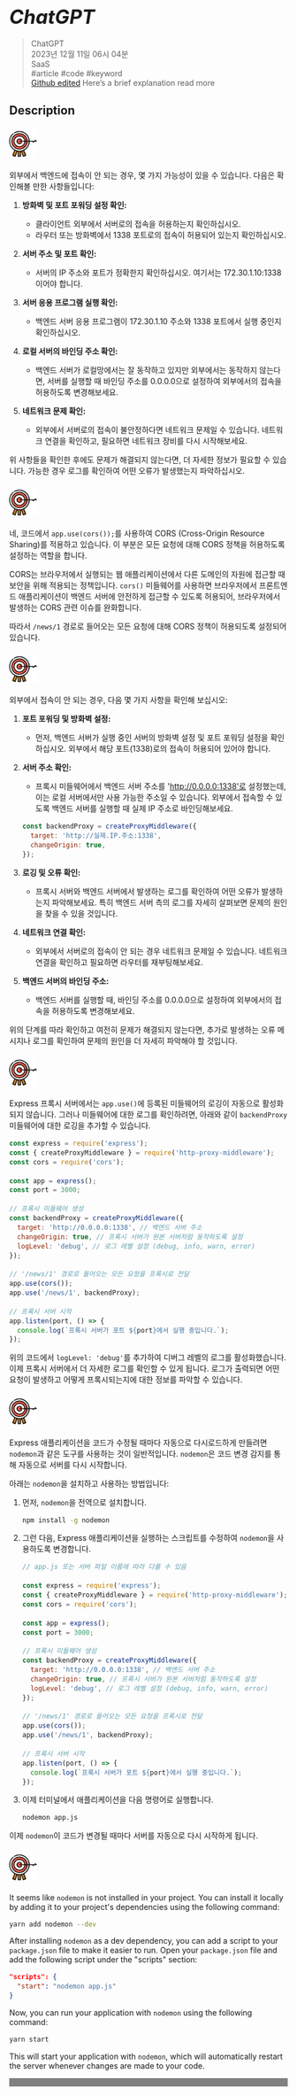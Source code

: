 # **<span style="font-size: 35px; font-style: italic;">ChatGPT</span>**

>ChatGPT  
2023년 12월 11일 06시 04분  
SaaS  
#article #code #keyword  
[Github edited](https://github.com/d10000usd/WebDocuments/tree/main/public/md/Gpt "깃허브")
Here’s a brief explanation read more
## Description  

<body class="body-full"><div class="c-custom-card"> <div class="spacing mb-2">  



###  <img src="https://raw.githubusercontent.com/d10000usd/WebDocuments/main/public/icon/Team/40-goal.svg" width="50" height="50" />   

  외부에서 백엔드에 접속이 안 되는 경우, 몇 가지 가능성이 있을 수 있습니다. 다음은 확인해볼 만한 사항들입니다:

1. **방화벽 및 포트 포워딩 설정 확인:**
   - 클라이언트 외부에서 서버로의 접속을 허용하는지 확인하십시오.
   - 라우터 또는 방화벽에서 1338 포트로의 접속이 허용되어 있는지 확인하십시오.

2. **서버 주소 및 포트 확인:**
   - 서버의 IP 주소와 포트가 정확한지 확인하십시오. 여기서는 172.30.1.10:1338이어야 합니다.

3. **서버 응용 프로그램 실행 확인:**
   - 백엔드 서버 응용 프로그램이 172.30.1.10 주소와 1338 포트에서 실행 중인지 확인하십시오.

4. **로컬 서버의 바인딩 주소 확인:**
   - 백엔드 서버가 로컬망에서는 잘 동작하고 있지만 외부에서는 동작하지 않는다면, 서버를 실행할 때 바인딩 주소를 0.0.0.0으로 설정하여 외부에서의 접속을 허용하도록 변경해보세요.

5. **네트워크 문제 확인:**
   - 외부에서 서버로의 접속이 불안정하다면 네트워크 문제일 수 있습니다. 네트워크 연결을 확인하고, 필요하면 네트워크 장비를 다시 시작해보세요.

위 사항들을 확인한 후에도 문제가 해결되지 않는다면, 더 자세한 정보가 필요할 수 있습니다. 가능한 경우 로그를 확인하여 어떤 오류가 발생했는지 파악하십시오.


  </div></div></div>

  <body class="body-full"><div class="c-custom-card"> <div class="spacing mb-2">  



###  <img src="https://raw.githubusercontent.com/d10000usd/WebDocuments/main/public/icon/Team/40-goal.svg" width="50" height="50" />   

  네, 코드에서 `app.use(cors());`를 사용하여 CORS (Cross-Origin Resource Sharing)를 적용하고 있습니다. 이 부분은 모든 요청에 대해 CORS 정책을 허용하도록 설정하는 역할을 합니다.

CORS는 브라우저에서 실행되는 웹 애플리케이션에서 다른 도메인의 자원에 접근할 때 보안을 위해 적용되는 정책입니다. `cors()` 미들웨어를 사용하면 브라우저에서 프론트엔드 애플리케이션이 백엔드 서버에 안전하게 접근할 수 있도록 허용되어, 브라우저에서 발생하는 CORS 관련 이슈를 완화합니다.

따라서 `/news/1` 경로로 들어오는 모든 요청에 대해 CORS 정책이 허용되도록 설정되어 있습니다.


  </div></div></div>

  <body class="body-full"><div class="c-custom-card"> <div class="spacing mb-2">  



###  <img src="https://raw.githubusercontent.com/d10000usd/WebDocuments/main/public/icon/Team/40-goal.svg" width="50" height="50" />   

  외부에서 접속이 안 되는 경우, 다음 몇 가지 사항을 확인해 보십시오:

1. **포트 포워딩 및 방화벽 설정:**
   - 먼저, 백엔드 서버가 실행 중인 서버의 방화벽 설정 및 포트 포워딩 설정을 확인하십시오. 외부에서 해당 포트(1338)로의 접속이 허용되어 있어야 합니다.

2. **서버 주소 확인:**
   - 프록시 미들웨어에서 백엔드 서버 주소를 'http://0.0.0.0:1338'로 설정했는데, 이는 로컬 서버에서만 사용 가능한 주소일 수 있습니다. 외부에서 접속할 수 있도록 백엔드 서버를 실행할 때 실제 IP 주소로 바인딩해보세요.

   ```javascript
   const backendProxy = createProxyMiddleware({
     target: 'http://실제.IP.주소:1338',
     changeOrigin: true,
   });
   ```

3. **로깅 및 오류 확인:**
   - 프록시 서버와 백엔드 서버에서 발생하는 로그를 확인하여 어떤 오류가 발생하는지 파악해보세요. 특히 백엔드 서버 측의 로그를 자세히 살펴보면 문제의 원인을 찾을 수 있을 것입니다.

4. **네트워크 연결 확인:**
   - 외부에서 서버로의 접속이 안 되는 경우 네트워크 문제일 수 있습니다. 네트워크 연결을 확인하고 필요하면 라우터를 재부팅해보세요.

5. **백엔드 서버의 바인딩 주소:**
   - 백엔드 서버를 실행할 때, 바인딩 주소를 0.0.0.0으로 설정하여 외부에서의 접속을 허용하도록 변경해보세요.

위의 단계를 따라 확인하고 여전히 문제가 해결되지 않는다면, 추가로 발생하는 오류 메시지나 로그를 확인하여 문제의 원인을 더 자세히 파악해야 할 것입니다.


  </div></div></div>

  <body class="body-full"><div class="c-custom-card"> <div class="spacing mb-2">  



###  <img src="https://raw.githubusercontent.com/d10000usd/WebDocuments/main/public/icon/Team/40-goal.svg" width="50" height="50" />   

  Express 프록시 서버에서는 `app.use()`에 등록된 미들웨어의 로깅이 자동으로 활성화되지 않습니다. 그러나 미들웨어에 대한 로그를 확인하려면, 아래와 같이 `backendProxy` 미들웨어에 대한 로깅을 추가할 수 있습니다.

```javascript
const express = require('express');
const { createProxyMiddleware } = require('http-proxy-middleware');
const cors = require('cors');

const app = express();
const port = 3000;

// 프록시 미들웨어 생성
const backendProxy = createProxyMiddleware({
  target: 'http://0.0.0.0:1338', // 백엔드 서버 주소
  changeOrigin: true, // 프록시 서버가 원본 서버처럼 동작하도록 설정
  logLevel: 'debug', // 로그 레벨 설정 (debug, info, warn, error)
});

// '/news/1' 경로로 들어오는 모든 요청을 프록시로 전달
app.use(cors());
app.use('/news/1', backendProxy);

// 프록시 서버 시작
app.listen(port, () => {
  console.log(`프록시 서버가 포트 ${port}에서 실행 중입니다.`);
});
```

위의 코드에서 `logLevel: 'debug'`를 추가하여 디버그 레벨의 로그를 활성화했습니다. 이제 프록시 서버에서 더 자세한 로그를 확인할 수 있게 됩니다. 로그가 출력되면 어떤 요청이 발생하고 어떻게 프록시되는지에 대한 정보를 파악할 수 있습니다.


  </div></div></div>

  <body class="body-full"><div class="c-custom-card"> <div class="spacing mb-2">  



###  <img src="https://raw.githubusercontent.com/d10000usd/WebDocuments/main/public/icon/Team/40-goal.svg" width="50" height="50" />   

  Express 애플리케이션을 코드가 수정될 때마다 자동으로 다시로드하게 만들려면 `nodemon`과 같은 도구를 사용하는 것이 일반적입니다. `nodemon`은 코드 변경 감지를 통해 자동으로 서버를 다시 시작합니다.

아래는 `nodemon`을 설치하고 사용하는 방법입니다:

1. 먼저, `nodemon`을 전역으로 설치합니다.

    ```bash
    npm install -g nodemon
    ```

2. 그런 다음, Express 애플리케이션을 실행하는 스크립트를 수정하여 `nodemon`을 사용하도록 변경합니다.

    ```javascript
    // app.js 또는 서버 파일 이름에 따라 다를 수 있음

    const express = require('express');
    const { createProxyMiddleware } = require('http-proxy-middleware');
    const cors = require('cors');

    const app = express();
    const port = 3000;

    // 프록시 미들웨어 생성
    const backendProxy = createProxyMiddleware({
      target: 'http://0.0.0.0:1338', // 백엔드 서버 주소
      changeOrigin: true, // 프록시 서버가 원본 서버처럼 동작하도록 설정
      logLevel: 'debug', // 로그 레벨 설정 (debug, info, warn, error)
    });

    // '/news/1' 경로로 들어오는 모든 요청을 프록시로 전달
    app.use(cors());
    app.use('/news/1', backendProxy);

    // 프록시 서버 시작
    app.listen(port, () => {
      console.log(`프록시 서버가 포트 ${port}에서 실행 중입니다.`);
    });
    ```

3. 이제 터미널에서 애플리케이션을 다음 명령어로 실행합니다.

    ```bash
    nodemon app.js
    ```

이제 `nodemon`이 코드가 변경될 때마다 서버를 자동으로 다시 시작하게 됩니다.


  </div></div></div>

  <body class="body-full"><div class="c-custom-card"> <div class="spacing mb-2">  



###  <img src="https://raw.githubusercontent.com/d10000usd/WebDocuments/main/public/icon/Team/40-goal.svg" width="50" height="50" />   

  It seems like `nodemon` is not installed in your project. You can install it locally by adding it to your project's dependencies using the following command:

```bash
yarn add nodemon --dev
```

After installing `nodemon` as a dev dependency, you can add a script to your `package.json` file to make it easier to run. Open your `package.json` file and add the following script under the "scripts" section:

```json
"scripts": {
  "start": "nodemon app.js"
}
```

Now, you can run your application with `nodemon` using the following command:

```bash
yarn start
```

This will start your application with `nodemon`, which will automatically restart the server whenever changes are made to your code.


  </div></div></div>

  <div style="background-color: grey; height: 15px;"></div>

  